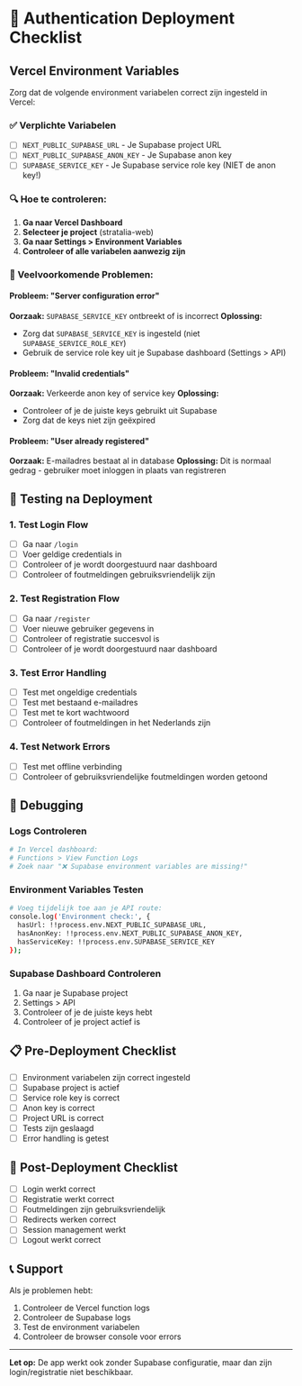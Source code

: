 # 🔐 Authentication Deployment Checklist

## Vercel Environment Variables

Zorg dat de volgende environment variabelen correct zijn ingesteld in Vercel:

### ✅ Verplichte Variabelen
- [ ] `NEXT_PUBLIC_SUPABASE_URL` - Je Supabase project URL
- [ ] `NEXT_PUBLIC_SUPABASE_ANON_KEY` - Je Supabase anon key  
- [ ] `SUPABASE_SERVICE_KEY` - Je Supabase service role key (NIET de anon key!)

### 🔍 Hoe te controleren:

1. **Ga naar Vercel Dashboard**
2. **Selecteer je project** (stratalia-web)
3. **Ga naar Settings > Environment Variables**
4. **Controleer of alle variabelen aanwezig zijn**

### 🚨 Veelvoorkomende Problemen:

#### Probleem: "Server configuration error"
**Oorzaak:** `SUPABASE_SERVICE_KEY` ontbreekt of is incorrect
**Oplossing:** 
- Zorg dat `SUPABASE_SERVICE_KEY` is ingesteld (niet `SUPABASE_SERVICE_ROLE_KEY`)
- Gebruik de service role key uit je Supabase dashboard (Settings > API)

#### Probleem: "Invalid credentials" 
**Oorzaak:** Verkeerde anon key of service key
**Oplossing:**
- Controleer of je de juiste keys gebruikt uit Supabase
- Zorg dat de keys niet zijn geëxpired

#### Probleem: "User already registered"
**Oorzaak:** E-mailadres bestaat al in database
**Oplossing:** Dit is normaal gedrag - gebruiker moet inloggen in plaats van registreren

## 🧪 Testing na Deployment

### 1. Test Login Flow
- [ ] Ga naar `/login`
- [ ] Voer geldige credentials in
- [ ] Controleer of je wordt doorgestuurd naar dashboard
- [ ] Controleer of foutmeldingen gebruiksvriendelijk zijn

### 2. Test Registration Flow  
- [ ] Ga naar `/register`
- [ ] Voer nieuwe gebruiker gegevens in
- [ ] Controleer of registratie succesvol is
- [ ] Controleer of je wordt doorgestuurd naar dashboard

### 3. Test Error Handling
- [ ] Test met ongeldige credentials
- [ ] Test met bestaand e-mailadres
- [ ] Test met te kort wachtwoord
- [ ] Controleer of foutmeldingen in het Nederlands zijn

### 4. Test Network Errors
- [ ] Test met offline verbinding
- [ ] Controleer of gebruiksvriendelijke foutmeldingen worden getoond

## 🔧 Debugging

### Logs Controleren
```bash
# In Vercel dashboard:
# Functions > View Function Logs
# Zoek naar "❌ Supabase environment variables are missing!"
```

### Environment Variables Testen
```bash
# Voeg tijdelijk toe aan je API route:
console.log('Environment check:', {
  hasUrl: !!process.env.NEXT_PUBLIC_SUPABASE_URL,
  hasAnonKey: !!process.env.NEXT_PUBLIC_SUPABASE_ANON_KEY,
  hasServiceKey: !!process.env.SUPABASE_SERVICE_KEY
});
```

### Supabase Dashboard Controleren
1. Ga naar je Supabase project
2. Settings > API
3. Controleer of je de juiste keys hebt
4. Controleer of je project actief is

## 📋 Pre-Deployment Checklist

- [ ] Environment variabelen zijn correct ingesteld
- [ ] Supabase project is actief
- [ ] Service role key is correct
- [ ] Anon key is correct
- [ ] Project URL is correct
- [ ] Tests zijn geslaagd
- [ ] Error handling is getest

## 🚀 Post-Deployment Checklist

- [ ] Login werkt correct
- [ ] Registratie werkt correct  
- [ ] Foutmeldingen zijn gebruiksvriendelijk
- [ ] Redirects werken correct
- [ ] Session management werkt
- [ ] Logout werkt correct

## 📞 Support

Als je problemen hebt:
1. Controleer de Vercel function logs
2. Controleer de Supabase logs
3. Test de environment variabelen
4. Controleer de browser console voor errors

---

**Let op:** De app werkt ook zonder Supabase configuratie, maar dan zijn login/registratie niet beschikbaar.
